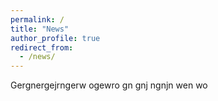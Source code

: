 ```yaml
---
permalink: /
title: "News"
author_profile: true
redirect_from: 
  - /news/
---
```


Gergnergejrngerw ogewro gn gnj ngnjn wen wo